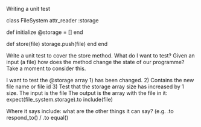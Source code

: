 Writing a unit test

class FileSystem
  attr_reader :storage

  def initialize
    @storage = []
  end

  def store(file)
    storage.push(file)
  end
end

Write a unit test to cover the store method. What do I want to test? Given an input (a file) how does the method change the state of our programme? Take a moment to consider this.

I want to test the @storage array 1) has been changed. 2) Contains the new file name or file id 3) Test that the storage array size has increased by 1 size. 
The input is the file 
The output is the array with the file in it: expect(file_system.storage).to include(file)

Where it says include: what are the other things it can say? (e.g. .to respond_to() / .to equal() 